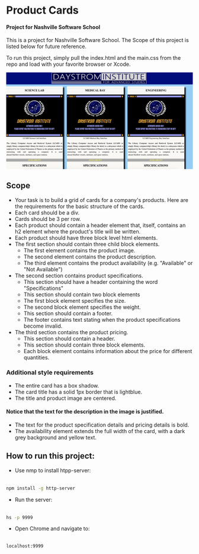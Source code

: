 # Product Cards

#### Project for Nashville Software School
<p>This is a project for Nashville Software School.  The Scope of this project is listed below for future reference.</p>
<p>To run this project, simply pull the index.html and the main.css from the repo and load with your favorite browser or Xcode.</p>
<img src="https://github.com/Shijax/product-cards/blob/master/images/productcardscreen.jpeg">











## Scope
- Your task is to build a grid of cards for a company's products. Here are the requirements for the basic structure of the cards.
- Each card should be a div.
- Cards should be 3 per row.
- Each product should contain a header element that, itself, contains an h2 element where the product's title will be written.
- Each product should have three block level html elements.
- The first section should contain three child block elements.
  * The first element contains the product image.
  * The second element contains the product description.
  * The third element contains the product availability (e.g. "Available" or "Not Available")
- The second section contains product specifications.
  * This section should have a header containing the word "Specifications"
  * This section should contain two block elements
  * The first block element specifies the size.
  * The second block element specifies the weight.
  * This section should contain a footer.
  * The footer contains text stating when the product specifications become invalid.
- The third section contains the product pricing.
  * This section should contain a header.
  * This section should contain three block elements.
  * Each block element contains information about the price for different quantities.

### Additional style requirements
- The entire card has a box shadow.
- The card title has a solid 1px border that is lightblue.
- The title and product image are centered.

#### Notice that the text for the description in the image is justified.
- The text for the product specification details and pricing details is bold.
- The availability element extends the full width of the card, with a dark grey background and yellow text.

## How to run this project:

* Use nmp to install htpp-server:

```sh

npm install -g http-server

```
* Run the server:

```sh

hs -p 9999

```

* Open Chrome and navigate to:

```

localhost:9999

```

